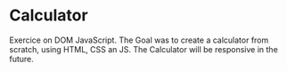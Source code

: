 # Calculator
Exercice on DOM JavaScript.
The Goal was to create a calculator from scratch, using HTML, CSS an JS.
The Calculator will be responsive in the future.

